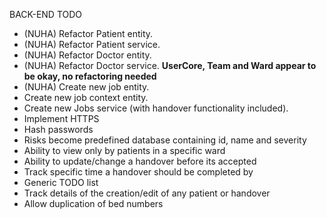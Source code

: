 BACK-END TODO
- (NUHA) Refactor Patient entity.
- (NUHA) Refactor Patient service.
- (NUHA) Refactor Doctor entity.
- (NUHA) Refactor Doctor service.
****UserCore, Team and Ward appear to be okay, no refactoring needed****
- (NUHA) Create new job entity.
- Create new job context entity.
- Create new Jobs service (with handover functionality included).
- Implement HTTPS
- Hash passwords
- Risks become predefined database containing id, name and severity
- Ability to view only by patients in a specific ward
- Ability to update/change a handover before its accepted
- Track specific time a handover should be completed by
- Generic TODO list
- Track details of the creation/edit of any patient or handover
- Allow duplication of bed numbers

